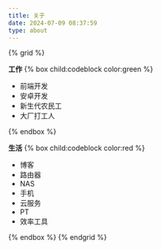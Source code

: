 ```yaml
---
title: 关于
date: 2024-07-09 08:37:59
type: about
---
```


{% grid %}

<!-- cell -->

**工作**
{% box child:codeblock color:green %}

- 前端开发
- 安卓开发
- 新生代农民工
- 大厂打工人

{% endbox %}

<!-- cell -->

**生活**
{% box child:codeblock color:red %}

- 博客
- 路由器
- NAS
- 手机
- 云服务
- PT
- 效率工具

{% endbox %}
{% endgrid %}

